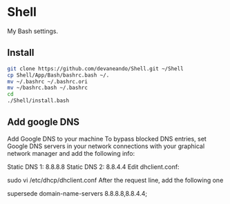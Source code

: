 # Shell

My Bash settings.

## Install

```bash
git clone https://github.com/devaneando/Shell.git ~/Shell
cp Shell/App/Bash/bashrc.bash ~/.
mv ~/.bashrc ~/.bashrc.ori
mv ~/bashrc.bash ~/.bashrc
cd
./Shell/install.bash
```

## Add google DNS

Add Google DNS to your machine
To bypass blocked DNS entries, set Google DNS servers in your network connections with your graphical network manager and add the following info:

  Static DNS 1: 8.8.8.8
  Static DNS 2: 8.8.4.4
Edit dhclient.conf:

  sudo vi /etc/dhcp/dhclient.conf
After the request line, add the following one

  supersede domain-name-servers 8.8.8.8,8.8.4.4;
